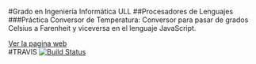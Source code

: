 #Grado en Ingeniería Informática ULL
##Procesadores de Lenguajes
###Práctica Conversor de Temperatura:
Conversor para pasar de grados Celsius a Farenheit y viceversa en el lenguaje JavaScript.

<a href="http://alu0100315462.github.io/pl-conversor-temperatura/">Ver la pagina web</a>
<br>
#TRAVIS
<a href='https://travis-ci.org/alu0100315462/pl-conversor-temperatura'>
<img src='https://travis-ci.org/alu0100315462/pl-conversor-temperatura.svg?branch=gh-pages' alt='Build Status' /></a>